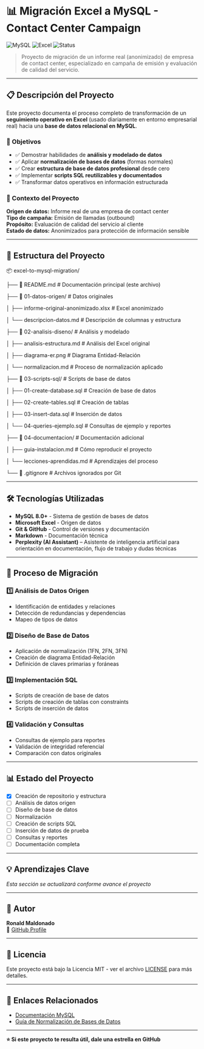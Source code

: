 # 📊 Migración Excel a MySQL - Contact Center Campaign

![MySQL](https://img.shields.io/badge/MySQL-8.0-4479A1?logo=mysql&logoColor=white)
![Excel](https://img.shields.io/badge/Excel-217346?logo=microsoftexcel&logoColor=white)
![Status](https://img.shields.io/badge/Status-En_Desarrollo-yellow)

> Proyecto de migración de un informe real (anonimizado) de empresa de contact center, especializado en campaña de emisión y evaluación de calidad del servicio.

---

## 📋 Descripción del Proyecto

Este proyecto documenta el proceso completo de transformación de un **seguimiento operativo en Excel** (usado diariamente en entorno empresarial real) hacia una **base de datos relacional en MySQL**.

### 🎯 Objetivos

- ✅ Demostrar habilidades de **análisis y modelado de datos**
- ✅ Aplicar **normalización de bases de datos** (formas normales)
- ✅ Crear **estructura de base de datos profesional** desde cero
- ✅ Implementar **scripts SQL reutilizables y documentados**
- ✅ Transformar datos operativos en información estructurada

### 🏢 Contexto del Proyecto

**Origen de datos:** Informe real de una empresa de contact center  
**Tipo de campaña:** Emisión de llamadas (outbound)  
**Propósito:** Evaluación de calidad del servicio al cliente  
**Estado de datos:** Anonimizados para protección de información sensible

---

## 📂 Estructura del Proyecto

📦 excel-to-mysql-migration/

├── 📄 README.md # Documentación principal (este archivo)

├── 📂 01-datos-origen/ # Datos originales

│ ├── informe-original-anonimizado.xlsx # Excel anonimizado

│ └── descripcion-datos.md # Descripción de columnas y estructura

├── 📂 02-analisis-diseno/ # Análisis y modelado

│ ├── analisis-estructura.md # Análisis del Excel original

│ ├── diagrama-er.png # Diagrama Entidad-Relación

│ └── normalizacion.md # Proceso de normalización aplicado

├── 📂 03-scripts-sql/ # Scripts de base de datos

│ ├── 01-create-database.sql # Creación de base de datos

│ ├── 02-create-tables.sql # Creación de tablas

│ ├── 03-insert-data.sql # Inserción de datos

│ └── 04-queries-ejemplo.sql # Consultas de ejemplo y reportes

├── 📂 04-documentacion/ # Documentación adicional

│ ├── guia-instalacion.md # Cómo reproducir el proyecto

│ └── lecciones-aprendidas.md # Aprendizajes del proceso

└── 📄 .gitignore # Archivos ignorados por Git

---

## 🛠️ Tecnologías Utilizadas

- **MySQL 8.0+** - Sistema de gestión de bases de datos
- **Microsoft Excel** - Origen de datos
- **Git & GitHub** - Control de versiones y documentación
- **Markdown** - Documentación técnica
- **Perplexity (AI Assistant)** – Asistente de inteligencia artificial para orientación en documentación, flujo de trabajo y dudas técnicas

---

## 🚀 Proceso de Migración

### 1️⃣ Análisis de Datos Origen
- Identificación de entidades y relaciones
- Detección de redundancias y dependencias
- Mapeo de tipos de datos

### 2️⃣ Diseño de Base de Datos
- Aplicación de normalización (1FN, 2FN, 3FN)
- Creación de diagrama Entidad-Relación
- Definición de claves primarias y foráneas

### 3️⃣ Implementación SQL
- Scripts de creación de base de datos
- Scripts de creación de tablas con constraints
- Scripts de inserción de datos

### 4️⃣ Validación y Consultas
- Consultas de ejemplo para reportes
- Validación de integridad referencial
- Comparación con datos originales

---

## 📊 Estado del Proyecto

- [x] Creación de repositorio y estructura
- [ ] Análisis de datos origen
- [ ] Diseño de base de datos
- [ ] Normalización
- [ ] Creación de scripts SQL
- [ ] Inserción de datos de prueba
- [ ] Consultas y reportes
- [ ] Documentación completa

---

## 💡 Aprendizajes Clave

_Esta sección se actualizará conforme avance el proyecto_

---

## 👤 Autor

**Ronald Maldonado**  
📧 [GitHub Profile](https://github.com/rmaldonado-builds)

---

## 📄 Licencia

Este proyecto está bajo la Licencia MIT - ver el archivo [LICENSE](LICENSE) para más detalles.

---

## 🔗 Enlaces Relacionados

- [Documentación MySQL](https://dev.mysql.com/doc/)
- [Guía de Normalización de Bases de Datos](https://www.guru99.com/database-normalization.html)

---

**⭐ Si este proyecto te resulta útil, dale una estrella en GitHub**
